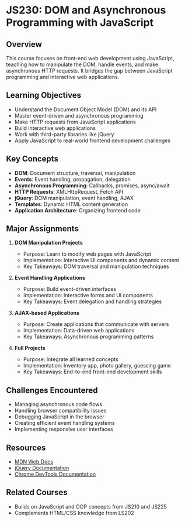 # JS230: DOM and Asynchronous Programming with JavaScript

## Overview
This course focuses on front-end web development using JavaScript, teaching how to manipulate the DOM, handle events, and make asynchronous HTTP requests. It bridges the gap between JavaScript programming and interactive web applications.

## Learning Objectives
- Understand the Document Object Model (DOM) and its API
- Master event-driven and asynchronous programming
- Make HTTP requests from JavaScript applications
- Build interactive web applications
- Work with third-party libraries like jQuery
- Apply JavaScript to real-world frontend development challenges

## Key Concepts
- **DOM**: Document structure, traversal, manipulation
- **Events**: Event handling, propagation, delegation
- **Asynchronous Programming**: Callbacks, promises, async/await
- **HTTP Requests**: XMLHttpRequest, Fetch API
- **jQuery**: DOM manipulation, event handling, AJAX
- **Templates**: Dynamic HTML content generation
- **Application Architecture**: Organizing frontend code

## Major Assignments
1. **DOM Manipulation Projects**
   - Purpose: Learn to modify web pages with JavaScript
   - Implementation: Interactive UI components and dynamic content
   - Key Takeaways: DOM traversal and manipulation techniques

2. **Event Handling Applications**
   - Purpose: Build event-driven interfaces
   - Implementation: Interactive forms and UI components
   - Key Takeaways: Event delegation and handling strategies

3. **AJAX-based Applications**
   - Purpose: Create applications that communicate with servers
   - Implementation: Data-driven web applications
   - Key Takeaways: Asynchronous programming patterns

4. **Full Projects**
   - Purpose: Integrate all learned concepts
   - Implementation: Inventory app, photo gallery, guessing game
   - Key Takeaways: End-to-end front-end development skills

## Challenges Encountered
- Managing asynchronous code flows
- Handling browser compatibility issues
- Debugging JavaScript in the browser
- Creating efficient event handling systems
- Implementing responsive user interfaces

## Resources
- [MDN Web Docs](https://developer.mozilla.org/en-US/docs/Web)
- [jQuery Documentation](https://api.jquery.com/)
- [Chrome DevTools Documentation](https://developers.google.com/web/tools/chrome-devtools)

## Related Courses
- Builds on JavaScript and OOP concepts from JS210 and JS225
- Complements HTML/CSS knowledge from LS202
